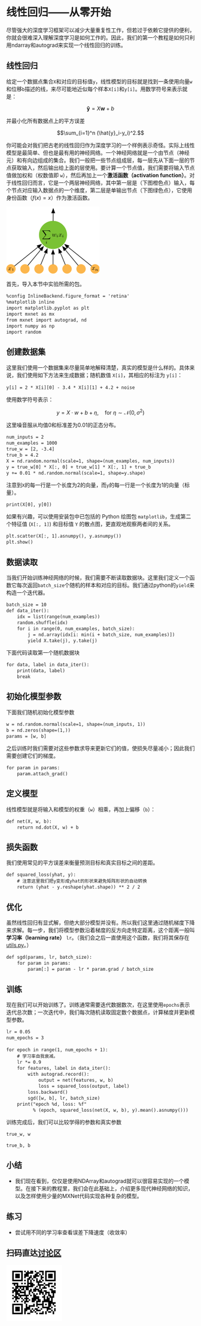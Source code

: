 # 线性回归——从零开始

尽管强大的深度学习框架可以减少大量重复性工作，但若过于依赖它提供的便利，你就会很难深入理解深度学习是如何工作的。因此，我们的第一个教程是如何只利用ndarray和autograd来实现一个线性回归的训练。

## 线性回归

给定一个数据点集合`X`和对应的目标值`y`，线性模型的目标就是找到一条使用向量`w`和位移`b`描述的线，来尽可能地近似每个样本`X[i]`和`y[i]`。用数学符号来表示就是：

$$\boldsymbol{\hat{y}} = X \boldsymbol{w} + b$$

并最小化所有数据点上的平方误差

$$\sum_{i=1}^n (\hat{y}_i-y_i)^2.$$

你可能会对我们把古老的线性回归作为深度学习的一个样例表示奇怪。实际上线性模型是最简单、但也是最有用的神经网络。一个神经网络就是一个由节点（神经元）和有向边组成的集合。我们一般把一些节点组成层，每一层先从下面一层的节点获取输入，然后输出给上面的层使用。要计算一个节点值，我们需要将输入节点值做加权和（权数值即 `w`），然后再加上一个**激活函数（activation function）**。对于线性回归而言，它是一个两层神经网络，其中第一层是（下图橙色点）输入，每个节点对应输入数据点的一个维度，第二层是单输出节点（下图绿色点），它使用身份函数（$f(x)=x$）作为激活函数。

![](../img/onelayer.png)

首先，导入本节中实验所需的包。

```{.python .input}
%config InlineBackend.figure_format = 'retina'
%matplotlib inline
import matplotlib.pyplot as plt
import mxnet as mx
from mxnet import autograd, nd
import numpy as np
import random
```

## 创建数据集

这里我们使用一个数据集来尽量简单地解释清楚，真实的模型是什么样的。具体来说，我们使用如下方法来生成数据；随机数值 `X[i]`，其相应的标注为 `y[i]`：

`y[i] = 2 * X[i][0] - 3.4 * X[i][1] + 4.2 + noise`

使用数学符号表示：

$$y = X \cdot w + b + \eta, \quad \text{for } \eta \sim \mathcal{N}(0,\sigma^2)$$

这里噪音服从均值0和标准差为0.01的正态分布。

```{.python .input  n=1}
num_inputs = 2
num_examples = 1000
true_w = [2, -3.4]
true_b = 4.2
X = nd.random.normal(scale=1, shape=(num_examples, num_inputs))
y = true_w[0] * X[:, 0] + true_w[1] * X[:, 1] + true_b
y += 0.01 * nd.random.normal(scale=1, shape=y.shape)
```

注意到`X`的每一行是一个长度为2的向量，而`y`的每一行是一个长度为1的向量（标量）。

```{.python .input  n=2}
print(X[0], y[0])
```

如果有兴趣，可以使用安装包中已包括的 Python 绘图包 `matplotlib`，生成第二个特征值 (`X[:, 1]`) 和目标值 `Y` 的散点图，更直观地观察两者间的关系。

```{.python .input  n=3}
plt.scatter(X[:, 1].asnumpy(), y.asnumpy())
plt.show()
```

## 数据读取

当我们开始训练神经网络的时候，我们需要不断读取数据块。这里我们定义一个函数它每次返回`batch_size`个随机的样本和对应的目标。我们通过python的`yield`来构造一个迭代器。

```{.python .input  n=4}
batch_size = 10
def data_iter(): 
    idx = list(range(num_examples))
    random.shuffle(idx)
    for i in range(0, num_examples, batch_size):
        j = nd.array(idx[i: min(i + batch_size, num_examples)])
        yield X.take(j), y.take(j)
```

下面代码读取第一个随机数据块

```{.python .input  n=5}
for data, label in data_iter():
    print(data, label)
    break
```

## 初始化模型参数

下面我们随机初始化模型参数

```{.python .input  n=6}
w = nd.random.normal(scale=1, shape=(num_inputs, 1))
b = nd.zeros(shape=(1,))
params = [w, b]
```

之后训练时我们需要对这些参数求导来更新它们的值，使损失尽量减小；因此我们需要创建它们的梯度。

```{.python .input  n=7}
for param in params:
    param.attach_grad()
```

## 定义模型

线性模型就是将输入和模型的权重（`w`）相乘，再加上偏移（`b`）：

```{.python .input  n=8}
def net(X, w, b): 
    return nd.dot(X, w) + b 
```

## 损失函数

我们使用常见的平方误差来衡量预测目标和真实目标之间的差距。

```{.python .input  n=9}
def squared_loss(yhat, y): 
    # 注意这里我们把y变形成yhat的形状来避免矩阵形状的自动转换
    return (yhat - y.reshape(yhat.shape)) ** 2 / 2
```

## 优化

虽然线性回归有显式解，但绝大部分模型并没有。所以我们这里通过随机梯度下降来求解。每一步，我们将模型参数沿着梯度的反方向走特定距离，这个距离一般叫**学习率（learning rate）** `lr`。（我们会之后一直使用这个函数，我们将其保存在[utils.py](../utils.py)。）

```{.python .input  n=10}
def sgd(params, lr, batch_size):
    for param in params:
        param[:] = param - lr * param.grad / batch_size
```

## 训练

现在我们可以开始训练了。训练通常需要迭代数据数次，在这里使用`epochs`表示迭代总次数；一次迭代中，我们每次随机读取固定数个数据点，计算梯度并更新模型参数。

```{.python .input  n=12}
lr = 0.05
num_epochs = 3

for epoch in range(1, num_epochs + 1):
    # 学习率自我衰减。
    lr *= 0.9
    for features, label in data_iter():
        with autograd.record():
            output = net(features, w, b)
            loss = squared_loss(output, label)
        loss.backward()
        sgd([w, b], lr, batch_size)
    print("epoch %d, loss: %f" 
          % (epoch, squared_loss(net(X, w, b), y).mean().asnumpy()))
```

训练完成后，我们可以比较学得的参数和真实参数

```{.python .input  n=13}
true_w, w
```

```{.python .input  n=14}
true_b, b
```

## 小结

* 我们现在看到，仅仅是使用NDArray和autograd就可以很容易实现的一个模型。在接下来的教程里，我们会在此基础上，介绍更多现代神经网络的知识，以及怎样使用少量的MXNet代码实现各种复杂的模型。

## 练习

* 尝试用不同的学习率查看误差下降速度（收敛率）


## 扫码直达[讨论区](https://discuss.gluon.ai/t/topic/743)

![](../img/qr_linear-regression-scratch.svg)
